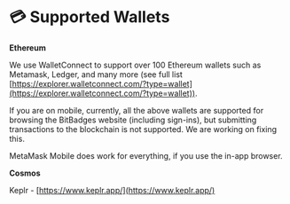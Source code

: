 # 💳 Supported Wallets

**Ethereum**

We use WalletConnect to support over 100 Ethereum wallets such as Metamask, Ledger, and many more (see full list [https://explorer.walletconnect.com/?type=wallet](https://explorer.walletconnect.com/?type=wallet)).

If you are on mobile, currently, all the above wallets are supported for browsing the BitBadges website (including sign-ins), but submitting transactions to the blockchain is not supported. We are working on fixing this.

MetaMask Mobile does work for everything, if you use the in-app browser.

**Cosmos**

Keplr - [https://www.keplr.app/](https://www.keplr.app/)

